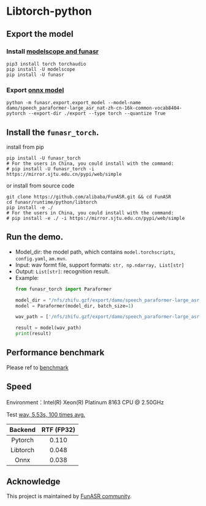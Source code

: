 # Libtorch-python

## Export the model
### Install [modelscope and funasr](https://github.com/alibaba-damo-academy/FunASR#installation)

```shell
pip3 install torch torchaudio
pip install -U modelscope
pip install -U funasr
```

### Export [onnx model](https://github.com/alibaba-damo-academy/FunASR/tree/main/funasr/export)

```shell
python -m funasr.export.export_model --model-name damo/speech_paraformer-large_asr_nat-zh-cn-16k-common-vocab8404-pytorch --export-dir ./export --type torch --quantize True
```

## Install the `funasr_torch`.
    
install from pip
```shell
pip install -U funasr_torch
# For the users in China, you could install with the command:
# pip install -U funasr_torch -i https://mirror.sjtu.edu.cn/pypi/web/simple
```
or install from source code

```shell
git clone https://github.com/alibaba/FunASR.git && cd FunASR
cd funasr/runtime/python/libtorch
pip install -e ./
# For the users in China, you could install with the command:
# pip install -e ./ -i https://mirror.sjtu.edu.cn/pypi/web/simple
```

## Run the demo.
- Model_dir: the model path, which contains `model.torchscripts`, `config.yaml`, `am.mvn`.
- Input: wav formt file, support formats: `str, np.ndarray, List[str]`
- Output: `List[str]`: recognition result.
- Example:
     ```python
     from funasr_torch import Paraformer

     model_dir = "/nfs/zhifu.gzf/export/damo/speech_paraformer-large_asr_nat-zh-cn-16k-common-vocab8404-pytorch"
     model = Paraformer(model_dir, batch_size=1)

     wav_path = ['/nfs/zhifu.gzf/export/damo/speech_paraformer-large_asr_nat-zh-cn-16k-common-vocab8404-pytorch/example/asr_example.wav']

     result = model(wav_path)
     print(result)
     ```

## Performance benchmark

Please ref to [benchmark](https://github.com/alibaba-damo-academy/FunASR/blob/main/funasr/runtime/python/benchmark_libtorch.md)

## Speed

Environment：Intel(R) Xeon(R) Platinum 8163 CPU @ 2.50GHz

Test [wav, 5.53s, 100 times avg.](https://isv-data.oss-cn-hangzhou.aliyuncs.com/ics/MaaS/ASR/test_audio/asr_example_zh.wav)

| Backend  | RTF (FP32) |
|:--------:|:----------:|
| Pytorch  |   0.110    |
| Libtorch |   0.048    |
|   Onnx   |   0.038    |

## Acknowledge
This project is maintained by [FunASR community](https://github.com/alibaba-damo-academy/FunASR).
